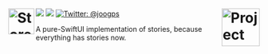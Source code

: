 <h1>
  <img align="left" alt="Storees" src="../assets/Logo.png" height=52>
  <img align="right" alt="Project logo" src="../assets/icon-small.png" height=76px>
</h1>

<p>
    <img src="https://img.shields.io/badge/iOS-14.0+-blue.svg" />
    <img src="https://img.shields.io/badge/-SwiftUI-red.svg" />
    <a href="https://twitter.com/joogps">
        <img src="https://img.shields.io/badge/Contact-@joogps-lightgrey.svg?style=social&logo=twitter" alt="Twitter: @joogps" />
    </a>
</p>

A pure-SwiftUI implementation of stories, because everything has stories now.
